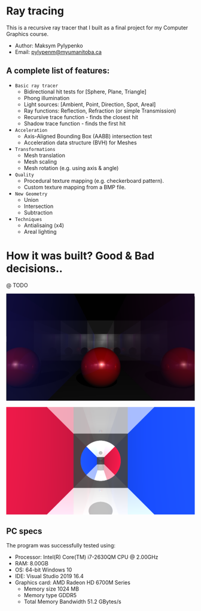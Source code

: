 # Ray tracing 

This is a recursive ray tracer that I built as a final project for my Computer Graphics course.

* Author: Maksym Pylypenko
* Email: pylypenm@myumanitoba.ca

## A complete list of features:
* `Basic ray tracer`
  * Bidirectional hit tests for [Sphere, Plane, Triangle]
  * Phong illumination 
  * Light sources: [Ambient, Point, Direction, Spot, Areal]
  * Ray functions: Reflection, Refraction (or simple Transmission)
  * Recursive trace function - finds the closest hit
  * Shadow trace function - finds the first hit
* `Acceleration`
  * Axis-Aligned Bounding Box (AABB) intersection test
  * Acceleration data structure (BVH) for Meshes
* `Transformations`
  * Mesh translation
  * Mesh scaling
  * Mesh rotation (e.g. using axis & angle)
* `Quality`
  * Procedural texture mapping (e.g. checkerboard pattern).
  * Custom texture mapping from a BMP file.
* `New Geometry`
  * Union
  * Intersection
  * Subtraction
* `Techniques`
  * Antialisaing (x4)
  * Areal lighting

# How it was built? Good & Bad decisions..

@ TODO

![Image](https://github.com/MaksymPylypenko/Ray-Tracing/blob/master/rendered/a.png)

![Image](https://github.com/MaksymPylypenko/Ray-Tracing/blob/master/rendered/b.png)


## PC specs 
The program was successfully tested using:
* Processor: Intel(R) Core(TM) i7-2630QM CPU @ 2.00GHz
* RAM: 8.00GB
* OS: 64-bit Windows 10
* IDE: Visual Studio 2019 16.4
* Graphics card: AMD Radeon HD 6700M Series
  * Memory size 1024 MB
  * Memory type GDDR5
  * Total Memory Bandwidth 51.2 GBytes/s
 
